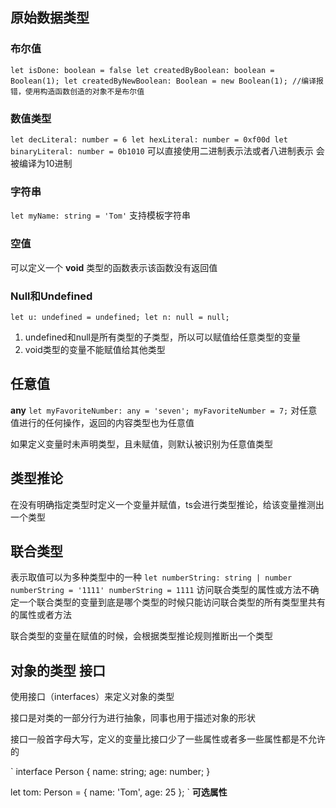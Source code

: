 ## 原始数据类型
### 布尔值
`
let isDone: boolean = false
let createdByBoolean: boolean = Boolean(1);
let createdByNewBoolean: Boolean = new Boolean(1); //编译报错，使用构造函数创造的对象不是布尔值
`
### 数值类型
`
let decLiteral: number = 6
let hexLiteral: number = 0xf00d
let binaryLiteral: number = 0b1010
`
可以直接使用二进制表示法或者八进制表示
会被编译为10进制

### 字符串
`
let myName: string = 'Tom'
`
支持模板字符串

### 空值
可以定义一个 **void** 类型的函数表示该函数没有返回值

### Null和Undefined
`
let u: undefined = undefined;
let n: null = null;
`
1. undefined和null是所有类型的子类型，所以可以赋值给任意类型的变量
2. void类型的变量不能赋值给其他类型

## 任意值
**any**
`
let myFavoriteNumber: any = 'seven';
myFavoriteNumber = 7;
`
对任意值进行的任何操作，返回的内容类型也为任意值

如果定义变量时未声明类型，且未赋值，则默认被识别为任意值类型

## 类型推论
在没有明确指定类型时定义一个变量并赋值，ts会进行类型推论，给该变量推测出一个类型

## 联合类型
表示取值可以为多种类型中的一种
`
let numberString: string | number
numberString = '1111'
numberString = 1111
`
访问联合类型的属性或方法不确定一个联合类型的变量到底是哪个类型的时候只能访问联合类型的所有类型里共有的属性或者方法

联合类型的变量在赋值的时候，会根据类型推论规则推断出一个类型

## 对象的类型 接口

使用接口（interfaces）来定义对象的类型

接口是对类的一部分行为进行抽象，同事也用于描述对象的形状

接口一般首字母大写，定义的变量比接口少了一些属性或者多一些属性都是不允许的

`
interface Person {
    name: string;
    age: number;
}

let tom: Person = {
    name: 'Tom',
    age: 25
};
`
**可选属性**



